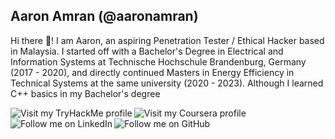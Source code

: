 ## Aaron Amran (@aaronamran)

Hi there 👋! I am Aaron, an aspiring Penetration Tester / Ethical Hacker based in Malaysia. I started off with a Bachelor's Degree in Electrical and Information Systems at Technische Hochschule Brandenburg, Germany (2017 - 2020), and directly continued Masters in Energy Efficiency in Technical Systems at the same university (2020 - 2023). Although I learned C++ basics in my Bachelor's degree

<a href="https://tryhackme.com/p/aaronamranba"><img align="left" src="https://img.shields.io/badge/-TryHackMe-%23212C42?style=for-the-badge&logo=tryhackme&logoColor=white" alt="Visit my TryHackMe profile" /></a>
<a href="https://www.coursera.org/learner/aaronamran"><img align="left" src="![Coursera](https://img.shields.io/badge/Coursera-%230056D2.svg?style=for-the-badge&logo=Coursera&logoColor=white)" alt="Visit my Coursera profile" /></a>
<a href="https://www.linkedin.com/in/aaronamran/"><img align="left" src="https://img.shields.io/badge/Aaron%20Amran-blue?logo=LinkedIn" alt="Follow me on LinkedIn" /></a>
<a href="https://github.com/aaronamran"><img align="left" src="https://img.shields.io/github/followers/aaronamran?label=Follow%20aaronamran" alt="Follow me on GitHub"/></a><br /><br />




<!--
**aaronamran/aaronamran** is a ✨ _special_ ✨ repository because its `README.md` (this file) appears on your GitHub profile.

Here are some ideas to get you started:

- 🔭 I’m currently working on ...
- 🌱 I’m currently learning ...
- 👯 I’m looking to collaborate on ...
- 🤔 I’m looking for help with ...
- 💬 Ask me about ...
- 📫 How to reach me: ...
- 😄 Pronouns: ...
- ⚡ Fun fact: ...
-->
